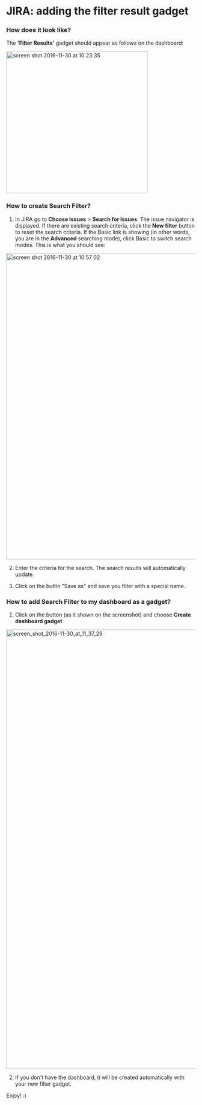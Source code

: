 # JIRA: adding the filter result gadget

### How does it look like?

The **'Filter Results'** gadget should appear as follows on the dashboard:

<img width="376" alt="screen shot 2016-11-30 at 10 23 35" src="https://cloud.githubusercontent.com/assets/11226631/20747568/d50ab7d4-b6ea-11e6-88ae-c7e13171a7fa.png">

### How to create Search Filter?

1) In JIRA go to **Choose Issues** > **Search for Issues**. The issue navigator is displayed.
If there are existing search criteria, click the **New filter** button to reset the search criteria.
If the Basic link is showing (in other words, you are in the **Advanced** searching mode), click Basic to switch search modes. This is what you should see:
<img width="811" alt="screen shot 2016-11-30 at 10 57 02" src="https://cloud.githubusercontent.com/assets/11226631/20748920/693e60c2-b6f0-11e6-979c-0234ce3d8884.png">

2) Enter the criteria for the search. The search results will automatically update. 

3) Click on the buttin "Save as" and save you filter with a special name. 

### How to add Search Filter to my dashboard as a gadget?

1) Click on the button (as it shown on the screenshot) and choose **Create dashboard gadget**
<img width="1164" alt="screen_shot_2016-11-30_at_11_37_29" src="https://cloud.githubusercontent.com/assets/11226631/20749184/a09de8f2-b6f1-11e6-8f8a-92c278249b50.png">

2) If you don't have the dashboard, it will be created automatically with your new filter gadget. 


Enjoy! :) 
